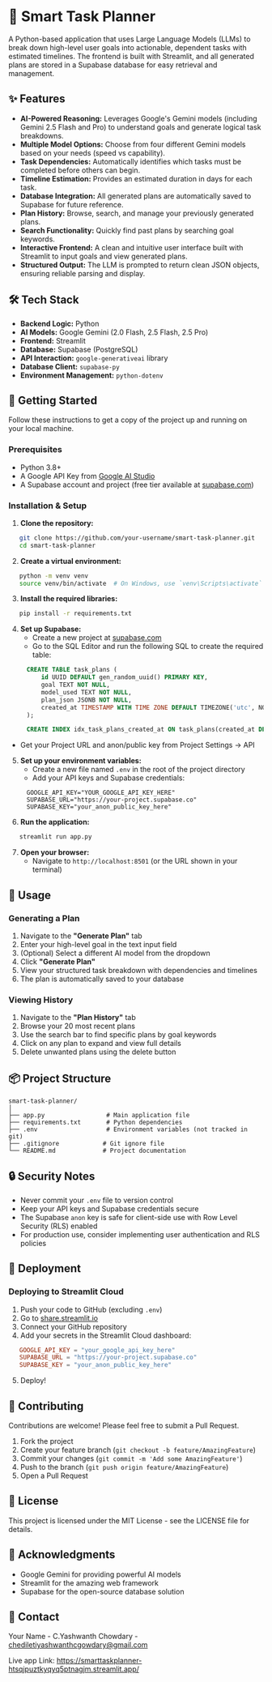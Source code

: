 # 🎯 Smart Task Planner

A Python-based application that uses Large Language Models (LLMs) to break down high-level user goals into actionable, dependent tasks with estimated timelines. The frontend is built with Streamlit, and all generated plans are stored in a Supabase database for easy retrieval and management.

## ✨ Features

- **AI-Powered Reasoning:** Leverages Google's Gemini models (including Gemini 2.5 Flash and Pro) to understand goals and generate logical task breakdowns.
- **Multiple Model Options:** Choose from four different Gemini models based on your needs (speed vs capability).
- **Task Dependencies:** Automatically identifies which tasks must be completed before others can begin.
- **Timeline Estimation:** Provides an estimated duration in days for each task.
- **Database Integration:** All generated plans are automatically saved to Supabase for future reference.
- **Plan History:** Browse, search, and manage your previously generated plans.
- **Search Functionality:** Quickly find past plans by searching goal keywords.
- **Interactive Frontend:** A clean and intuitive user interface built with Streamlit to input goals and view generated plans.
- **Structured Output:** The LLM is prompted to return clean JSON objects, ensuring reliable parsing and display.

## 🛠️ Tech Stack

- **Backend Logic:** Python
- **AI Models:** Google Gemini (2.0 Flash, 2.5 Flash, 2.5 Pro)
- **Frontend:** Streamlit
- **Database:** Supabase (PostgreSQL)
- **API Interaction:** `google-generativeai` library
- **Database Client:** `supabase-py`
- **Environment Management:** `python-dotenv`

## 🚀 Getting Started

Follow these instructions to get a copy of the project up and running on your local machine.

### Prerequisites

- Python 3.8+
- A Google API Key from [Google AI Studio](https://aistudio.google.com/app/apikey)
- A Supabase account and project (free tier available at [supabase.com](https://supabase.com))

### Installation & Setup

1. **Clone the repository:**
```bash
   git clone https://github.com/your-username/smart-task-planner.git
   cd smart-task-planner
```

2. **Create a virtual environment:**
```bash
   python -m venv venv
   source venv/bin/activate  # On Windows, use `venv\Scripts\activate`
```

3. **Install the required libraries:**
```bash
   pip install -r requirements.txt
```

4. **Set up Supabase:**
   - Create a new project at [supabase.com](https://supabase.com)
   - Go to the SQL Editor and run the following SQL to create the required table:
```sql
     CREATE TABLE task_plans (
         id UUID DEFAULT gen_random_uuid() PRIMARY KEY,
         goal TEXT NOT NULL,
         model_used TEXT NOT NULL,
         plan_json JSONB NOT NULL,
         created_at TIMESTAMP WITH TIME ZONE DEFAULT TIMEZONE('utc', NOW())
     );

     CREATE INDEX idx_task_plans_created_at ON task_plans(created_at DESC);
```
   - Get your Project URL and anon/public key from Project Settings → API

5. **Set up your environment variables:**
   - Create a new file named `.env` in the root of the project directory
   - Add your API keys and Supabase credentials:
```env
     GOOGLE_API_KEY="YOUR_GOOGLE_API_KEY_HERE"
     SUPABASE_URL="https://your-project.supabase.co"
     SUPABASE_KEY="your_anon_public_key_here"
```

6. **Run the application:**
```bash
   streamlit run app.py
```

7. **Open your browser:**
   - Navigate to `http://localhost:8501` (or the URL shown in your terminal)

## 📖 Usage

### Generating a Plan

1. Navigate to the **"Generate Plan"** tab
2. Enter your high-level goal in the text input field
3. (Optional) Select a different AI model from the dropdown
4. Click **"Generate Plan"**
5. View your structured task breakdown with dependencies and timelines
6. The plan is automatically saved to your database

### Viewing History

1. Navigate to the **"Plan History"** tab
2. Browse your 20 most recent plans
3. Use the search bar to find specific plans by goal keywords
4. Click on any plan to expand and view full details
5. Delete unwanted plans using the delete button

## 📦 Project Structure
```
smart-task-planner/
│
├── app.py                 # Main application file
├── requirements.txt       # Python dependencies
├── .env                   # Environment variables (not tracked in git)
├── .gitignore            # Git ignore file
└── README.md             # Project documentation
```

## 🔒 Security Notes

- Never commit your `.env` file to version control
- Keep your API keys and Supabase credentials secure
- The Supabase `anon` key is safe for client-side use with Row Level Security (RLS) enabled
- For production use, consider implementing user authentication and RLS policies

## 🚢 Deployment

### Deploying to Streamlit Cloud

1. Push your code to GitHub (excluding `.env`)
2. Go to [share.streamlit.io](https://share.streamlit.io)
3. Connect your GitHub repository
4. Add your secrets in the Streamlit Cloud dashboard:
```toml
   GOOGLE_API_KEY = "your_google_api_key_here"
   SUPABASE_URL = "https://your-project.supabase.co"
   SUPABASE_KEY = "your_anon_public_key_here"
```
5. Deploy!

## 🤝 Contributing

Contributions are welcome! Please feel free to submit a Pull Request.

1. Fork the project
2. Create your feature branch (`git checkout -b feature/AmazingFeature`)
3. Commit your changes (`git commit -m 'Add some AmazingFeature'`)
4. Push to the branch (`git push origin feature/AmazingFeature`)
5. Open a Pull Request

## 📝 License

This project is licensed under the MIT License - see the LICENSE file for details.

## 🙏 Acknowledgments

- Google Gemini for providing powerful AI models
- Streamlit for the amazing web framework
- Supabase for the open-source database solution

## 📧 Contact

Your Name - C.Yashwanth Chowdary - chediletiyashwanthcgowdary@gmail.com

Live app Link: https://smarttaskplanner-htsqjpuztkyqyq5ptnagjm.streamlit.app/
